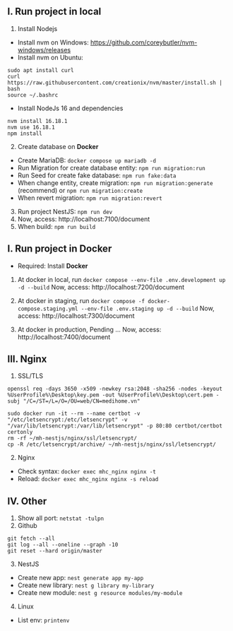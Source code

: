 ## I. Run project in local
1. Install Nodejs
- Install nvm on Windows: https://github.com/coreybutler/nvm-windows/releases
- Install nvm on Ubuntu: 
```
sudo apt install curl 
curl https://raw.githubusercontent.com/creationix/nvm/master/install.sh | bash 
source ~/.bashrc   
```
- Install NodeJs 16 and dependencies 
```
nvm install 16.18.1
nvm use 16.18.1
npm install
```

2. Create database on **Docker**
- Create MariaDB: `docker compose up mariadb -d`
- Run Migration for create database entity: `npm run migration:run`
- Run Seed for create fake database: `npm run fake:data`
- When change entity, create migration: `npm run migration:generate` (recommend) or `npm run migration:create`
- When revert migration: `npm run migration:revert`

3. Run project NestJS: `npm run dev`
4. Now, access: http://localhost:7100/document
5. When build: `npm run build`

## I. Run project in Docker
- Required: Install **Docker**

1. At docker in local, run `docker compose --env-file .env.development up -d --build`
Now, access: http://localhost:7200/document

2. At docker in staging, run `docker compose -f docker-compose.staging.yml --env-file .env.staging up -d --build`
Now, access: http://localhost:7300/document

3. At docker in production, Pending ... 
Now, access: http://localhost:7400/document

## III. Nginx
1. SSL/TLS
```
openssl req -days 3650 -x509 -newkey rsa:2048 -sha256 -nodes -keyout %UserProfile%\Desktop\key.pem -out %UserProfile%\Desktop\cert.pem -subj "/C=/ST=/L=/O=/OU=web/CN=medihome.vn"

sudo docker run -it --rm --name certbot -v "/etc/letsencrypt:/etc/letsencrypt" -v "/var/lib/letsencrypt:/var/lib/letsencrypt" -p 80:80 certbot/certbot certonly
rm -rf ~/mh-nestjs/nginx/ssl/letsencrypt/
cp -R /etc/letsencrypt/archive/ ~/mh-nestjs/nginx/ssl/letsencrypt/
```

2. Nginx
- Check syntax: `docker exec mhc_nginx nginx -t`
- Reload: `docker exec mhc_nginx nginx -s reload`

## IV. Other
1. Show all port: `netstat -tulpn`
2. Github
```
git fetch --all
git log --all --oneline --graph -10
git reset --hard origin/master
```
3. NestJS
- Create new app: `nest generate app my-app`
- Create new library: `nest g library my-library`
- Create new module: `nest g resource modules/my-module`

4. Linux
- List env: `printenv`
